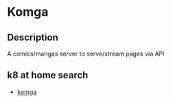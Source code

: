 # Komga

## Description

A comics/mangas server to serve/stream pages via API

## k8 at home search

- [komga](https://nanne.dev/k8s-at-home-search/#/komga)
